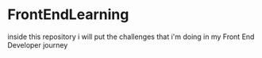 # FrontEndLearning
inside this repository i will put the challenges that i'm doing in my Front End Developer journey
